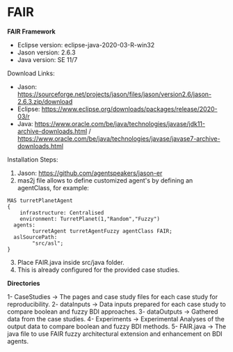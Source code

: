# FAIR
**FAIR Framework**

* Eclipse version: eclipse-java-2020-03-R-win32
* Jason   version: 2.6.3
* Java    version: SE 11/7

Download Links:

* Jason: https://sourceforge.net/projects/jason/files/jason/version2.6/jason-2.6.3.zip/download
* Eclipse: https://www.eclipse.org/downloads/packages/release/2020-03/r
* Java: https://www.oracle.com/be/java/technologies/javase/jdk11-archive-downloads.html / https://www.oracle.com/be/java/technologies/javase/javase7-archive-downloads.html

Installation Steps:
1. Jason: https://github.com/agentspeakers/jason-er
2. mas2j file allows to define customized agent's by defining an agentClass, for example:

```
MAS turretPlanetAgent
{
	infrastructure: Centralised
	environment: TurretPlanet(1,"Random","Fuzzy")
  agents:
		turretAgent turretAgentFuzzy agentClass FAIR;
  aslSourcePath:
		"src/asl";
}
```
3. Place FAIR.java inside src/java folder.
4. This is already configured for the provided case studies.


**Directories**

1- CaseStudies -> The pages and case study files for each case study for reproducibility.
2- dataInputs  -> Data inputs prepared for each case study to compare boolean and fuzzy BDI approaches.
3- dataOutputs -> Gathered data from the case studies.
4- Experiments -> Experimental Analyses of the output data to compare boolean and fuzzy BDI methods.
5- FAIR.java   -> The java file to use FAIR fuzzy architectural extension and enhancement on BDI agents.
